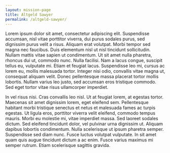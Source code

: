 ```yaml
---
layout: mission-page
title: Altgeld Sawyer
permalink: /altgeld-sawyer/
---
```


Lorem ipsum dolor sit amet, consectetur adipiscing elit. Suspendisse accumsan, nisl vitae porttitor viverra, dui purus sodales purus, sed dignissim purus velit a risus. Aliquam erat volutpat. Morbi tempor sed magna nec faucibus. Duis elementum nisl ut nisl tincidunt sollicitudin. Nullam mattis vitae sapien ut condimentum. Ut sit amet nulla pharetra, rhoncus dui ut, commodo nunc. Nulla facilisi. Nam a lacus congue, suscipit tellus eu, vulputate mi. Etiam et feugiat lacus. Suspendisse leo mi, cursus ac lorem eu, mollis malesuada tortor. Integer nisi odio, convallis vitae magna ut, consequat aliquam velit. Donec pellentesque massa placerat tortor mollis lobortis. Nullam varius leo justo, sed accumsan eros tristique commodo. Sed eget tortor vitae risus ullamcorper imperdiet.

In vel risus nisi. Cras convallis leo nisl. Ut at feugiat lorem, at egestas tortor. Maecenas sit amet dignissim lorem, eget eleifend sem. Pellentesque habitant morbi tristique senectus et netus et malesuada fames ac turpis egestas. Ut ligula eros, porttitor viverra velit eleifend, commodo tempus mauris. Morbi eu molestie mi, vitae imperdiet massa. Sed laoreet sodales dictum. Sed eleifend tincidunt dolor, vel pulvinar urna dignissim ut. Aliquam dapibus lobortis condimentum. Nulla scelerisque ut ipsum pharetra semper. Suspendisse sed diam nunc. Fusce luctus volutpat vulputate. In sit amet quam quis augue tincidunt dictum a ac enim. Fusce varius maximus mi semper rutrum. Etiam scelerisque sagittis gravida.
